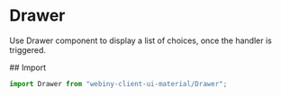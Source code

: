 # Drawer

Use Drawer component to display a list of choices, once the handler is triggered.

## Import
```js
import Drawer from "webiny-client-ui-material/Drawer";
```